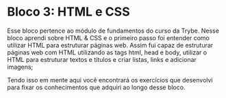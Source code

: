 # Bloco 3: HTML e CSS

Esse bloco pertence ao módulo de fundamentos do curso da Trybe. Nesse bloco aprendi sobre HTML & CSS e o primeiro passo foi entender como utilizar HTML para estruturar páginas web. Assim fui capaz de estruturar páginas web com HTML utilizando as tags html, head e body, utilizar o HTML para estruturar textos e títulos e criar listas, links e adicionar imagens;

Tendo isso em mente aqui você encontrará os exercícios que desenvolvi para fixar os conhecimentos que adquiri ao longo desse bloco.